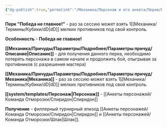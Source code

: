 ```yaml
---
{"dg-publish":true,"permalink":"/Механика/Персонаж и его анкета/Перки/Победа не главное!/","noteIcon":"","created":"2025-08-21T13:47:35.683+03:00","updated":"2025-09-03T23:57:49.908+03:00"}
---
```


**Перк "Победа не главное!"** - раз за сессию может взять 1[[Механика/Термины/Кубики/dD\|dD]] мелких противников под свой контроль.  

**Особенность** - **Победа не главное!**

**[[Механика/Причуды/Параметры/Подробнее/Параметры причуд/Описание\|Описание]]** - для получения данного перка, необходимо потерять персонажа в самом начале и продолжить бой, отыгрывая за противников (с разрешения мастера)

**[[Механика/Причуды/Параметры/Подробнее/Параметры причуд/Механика\|Механика]]** - раз за сессию может взять 1[[Механика/Термины/Кубики/dD\|dD]] мелких противников под свой контроль.  

**[[system/templates/Персонаж\|Персонаж]]** - [[Анкеты персонажей/Команда Отморозки/Спиридон\|Спиридон]]

**Получение** - филлерный турнирный эпизод [[Анкеты персонажей/Команда Отморозки/Спиридон\|Спиридон]] и [[Анкеты персонажей/Команда Отморозки/Шлак\|Шлак]]. 